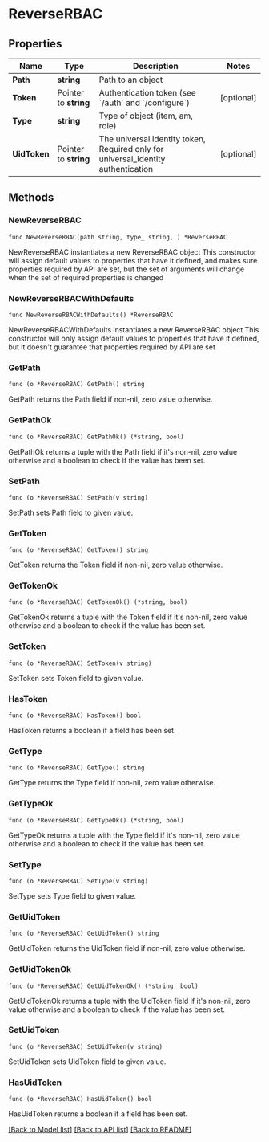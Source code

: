 # ReverseRBAC

## Properties

Name | Type | Description | Notes
------------ | ------------- | ------------- | -------------
**Path** | **string** | Path to an object | 
**Token** | Pointer to **string** | Authentication token (see &#x60;/auth&#x60; and &#x60;/configure&#x60;) | [optional] 
**Type** | **string** | Type of object (item, am, role) | 
**UidToken** | Pointer to **string** | The universal identity token, Required only for universal_identity authentication | [optional] 

## Methods

### NewReverseRBAC

`func NewReverseRBAC(path string, type_ string, ) *ReverseRBAC`

NewReverseRBAC instantiates a new ReverseRBAC object
This constructor will assign default values to properties that have it defined,
and makes sure properties required by API are set, but the set of arguments
will change when the set of required properties is changed

### NewReverseRBACWithDefaults

`func NewReverseRBACWithDefaults() *ReverseRBAC`

NewReverseRBACWithDefaults instantiates a new ReverseRBAC object
This constructor will only assign default values to properties that have it defined,
but it doesn't guarantee that properties required by API are set

### GetPath

`func (o *ReverseRBAC) GetPath() string`

GetPath returns the Path field if non-nil, zero value otherwise.

### GetPathOk

`func (o *ReverseRBAC) GetPathOk() (*string, bool)`

GetPathOk returns a tuple with the Path field if it's non-nil, zero value otherwise
and a boolean to check if the value has been set.

### SetPath

`func (o *ReverseRBAC) SetPath(v string)`

SetPath sets Path field to given value.


### GetToken

`func (o *ReverseRBAC) GetToken() string`

GetToken returns the Token field if non-nil, zero value otherwise.

### GetTokenOk

`func (o *ReverseRBAC) GetTokenOk() (*string, bool)`

GetTokenOk returns a tuple with the Token field if it's non-nil, zero value otherwise
and a boolean to check if the value has been set.

### SetToken

`func (o *ReverseRBAC) SetToken(v string)`

SetToken sets Token field to given value.

### HasToken

`func (o *ReverseRBAC) HasToken() bool`

HasToken returns a boolean if a field has been set.

### GetType

`func (o *ReverseRBAC) GetType() string`

GetType returns the Type field if non-nil, zero value otherwise.

### GetTypeOk

`func (o *ReverseRBAC) GetTypeOk() (*string, bool)`

GetTypeOk returns a tuple with the Type field if it's non-nil, zero value otherwise
and a boolean to check if the value has been set.

### SetType

`func (o *ReverseRBAC) SetType(v string)`

SetType sets Type field to given value.


### GetUidToken

`func (o *ReverseRBAC) GetUidToken() string`

GetUidToken returns the UidToken field if non-nil, zero value otherwise.

### GetUidTokenOk

`func (o *ReverseRBAC) GetUidTokenOk() (*string, bool)`

GetUidTokenOk returns a tuple with the UidToken field if it's non-nil, zero value otherwise
and a boolean to check if the value has been set.

### SetUidToken

`func (o *ReverseRBAC) SetUidToken(v string)`

SetUidToken sets UidToken field to given value.

### HasUidToken

`func (o *ReverseRBAC) HasUidToken() bool`

HasUidToken returns a boolean if a field has been set.


[[Back to Model list]](../README.md#documentation-for-models) [[Back to API list]](../README.md#documentation-for-api-endpoints) [[Back to README]](../README.md)


